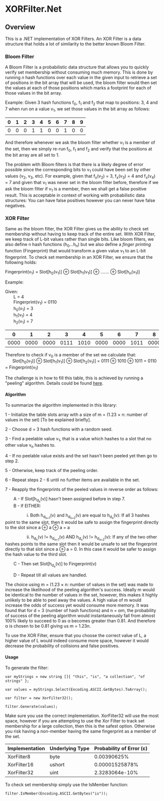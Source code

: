 # XORFilter.Net

## Overview

This is a .NET implementation of XOR Filters. An XOR Filter is a data structure that holds a lot of similarity to the better known Bloom Filter. 

### Bloom Filter

A Bloom Filter is a probabilistic data structure that allows you to quickly verify set membership without consuming much memory. This is done by running *n* hash functions over each value in the given input to retrieve a set of positions in the bit array that will be used, the bloom filter would then set the values at each of those positions which marks a footprint for each of those values in the bit array. 

Example: Given 3 hash functions f<sub>0</sub>, f<sub>1</sub> and f<sub>2</sub> that map to positions: 3, 4 and 7 when run on a value v<sub>1</sub>, we set those values in the bit array as follows:

| 0 | 1 | 2 | 3 | 4 | 5 | 6 | 7 | 8 | 9 |
| - | - | - | - | - | - | - | - | - | - |
| 0 | 0 | 0 | 1 | 1 | 0 | 0 | 1 | 0 | 0 |

And therefore whenever we ask the bloom filter whether v<sub>1</sub> is a member of the set, then we simply re-run f<sub>0</sub>, f<sub>1</sub> and f<sub>2</sub> and verify that the positions at the bit array are all set to 1.

The problem with Bloom filters is that there is a likely degree of error possible since the corresponding bits to v<sub>1</sub> could have been set by other values (v<sub>2</sub>, v<sub>3</sub>, etc). For example, given that f<sub>x</sub>(v<sub>2</sub>) = 3, f<sub>x</sub>(v<sub>3</sub>) = 4 and f<sub>x</sub>(v<sub>4</sub>) = 7 and given that v<sub>1</sub> was never set in the bloom filter before, therefore if we ask the bloom filter if v<sub>1</sub> is a member, then we shall get a false positive result. This is acceptable in context of working with probabilistic data structures: You can have false positives however you can never have false negatives.


### XOR Filter

Same as the bloom filter, the XOR Filter gives us the ability to check set membership without having to keep track of the entire set. With XOR Filter, we keep track of L-bit values rather than single bits. Like bloom filters, we also define n hash functions (h<sub>0</sub>...h<sub>n</sub>) but we also define a *finger printing* function (Fingerprint) that would transform a given value v<sub>1</sub> to an L-bit fingerprint. To check set membership in an XOR Filter, we ensure that the following holds:

Fingerprint(v<sub>1</sub>) = Slot[h<sub>0</sub>(v<sub>1</sub>)] ⊕ Slot[h<sub>1</sub>(v<sub>1</sub>)] ⊕  ....... ⊕  Slot[h<sub>n</sub>(v<sub>1</sub>)]


Example:

Given: <br/>
    &nbsp;&nbsp;&nbsp;&nbsp;&nbsp;&nbsp; L = 4 <br/>
    &nbsp;&nbsp;&nbsp;&nbsp;&nbsp;&nbsp; Fingerprint(v<sub>1</sub>) = 0110 <br/>
    &nbsp;&nbsp;&nbsp;&nbsp;&nbsp;&nbsp; h<sub>0</sub>(v<sub>1</sub>) = 3 <br/> 
    &nbsp;&nbsp;&nbsp;&nbsp;&nbsp;&nbsp; h<sub>1</sub>(v<sub>1</sub>) = 4 <br/> 
    &nbsp;&nbsp;&nbsp;&nbsp;&nbsp;&nbsp; h<sub>2</sub>(v<sub>1</sub>) = 7

| 0 | 1 | 2 | 3 | 4 | 5 | 6 | 7 | 8 | 9 |
| - | - | - | - | - | - | - | - | - | - |
| 0000 | 0000 | 0000 | 0111 | 1010 | 0000 | 0000 | 1011 | 0000 | 0000 |

Therefore to check if v<sub>0</sub> is a member of the set we calculate that:<br/>
    &nbsp;&nbsp;&nbsp;&nbsp;&nbsp;&nbsp;Slot[h<sub>0</sub>(v<sub>1</sub>)] ⊕ Slot[h<sub>1</sub>(v<sub>1</sub>)] ⊕ Slot[h<sub>2</sub>(v<sub>1</sub>)]
 = 0111 ⊕ 1010 ⊕ 1011 = 0110 = Fingerprint(v<sub>1</sub>)
<br/>

The challenge is in how to fill this table, this is achieved by running a "peeling" algorithm. Details could be found <a href="https://web.stanford.edu/class/archive/cs/cs166/cs166.1216/lectures/13/Slides13.pdf#page=57">here</a>.

#### Algorithm

To summarize the algorithm implemented in this library:

1 - Initialize the table slots array with a size of m = (1.23 × n: number of values in the set) [To be explained briefly].

2 - Choose d = 3 hash functions with a random seed.

3 - Find a peelable value v<sub>1</sub>, that is a value which hashes to a slot that no other value v<sub>n</sub> hashes to.

4 - If no peelable value exists and the set hasn't been peeled yet then go to step 2.

5 - Otherwise, keep track of the peeling order.

6 - Repeat steps 2 - 6 until no further items are available in the set.

7 - Reapply the fingerprints of the peeled values in reverse order as follows:

&nbsp;&nbsp;&nbsp;&nbsp;&nbsp;&nbsp; A - If Slot[h<sub>d<sub>x</sub></sub>(v)] hasn't been assigned before in step 7. <br/>
&nbsp;&nbsp;&nbsp;&nbsp;&nbsp;&nbsp; B - If EITHER: <br/>

&nbsp;&nbsp;&nbsp;&nbsp;&nbsp;&nbsp;&nbsp;&nbsp;&nbsp;&nbsp;&nbsp;&nbsp;&nbsp;&nbsp;&nbsp;&nbsp;&nbsp;&nbsp;i. Both h<sub>d<sub>x+1</sub></sub>(v) and h<sub>d<sub>x+2</sub></sub>(v) are equal to h<sub>d<sub>x</sub></sub>(v): If all 3 hashes point to the same slot, then it would be safe to assign the fingerprint directly to the slot since a ⊕ a ⊕ a = a <br/>

&nbsp;&nbsp;&nbsp;&nbsp;&nbsp;&nbsp;&nbsp;&nbsp;&nbsp;&nbsp;&nbsp;&nbsp;&nbsp;&nbsp;&nbsp;&nbsp;&nbsp;&nbsp;ii. h<sub>d<sub>n</sub></sub>(v) != h<sub>d<sub>x+1</sub></sub>(v) AND h<sub>d<sub>x</sub></sub>(v) != h<sub>d<sub>x+2</sub></sub>(v): If any of the two other hashes points to the same slot then it would be unsafe to set the fingerprint directly to that slot since a ⊕ a = 0. In this case it would be safer to assign the hash value to the third slot.

&nbsp;&nbsp;&nbsp;&nbsp;&nbsp;&nbsp; C - Then set Slot[h<sub>d<sub>x</sub></sub>(v)] to Fingerprint(v) <br/>

&nbsp;&nbsp;&nbsp;&nbsp;&nbsp;&nbsp; D - Repeat till all values are handled.

The choice using m = (1.23 × n: number of values in the set) was made to increase the likelihood of the peeling algorithm's success. Ideally m would be identical to the number of values in the set, however, this makes it highly unlikely to be able to peel away the values. A high value of m would increase the odds of success yet would consume more memory. It was found that for d = 3 (number of hash functions) and n = αm, the probability of success of the peeling algorithm would instantaneously fall from almost 100% likely to succeed to 0 as α becomes greater than 0.81. And therefore α is chosen to be 0.81 giving us m = 1.23n.

To use the XOR Filter, ensure that you choose the correct value of L, a higher value of L would indeed consume more space, however it would decrease the probability of collisions and false positives.

#### Usage

To generate the filter:

```
var myStrings = new string []{ "this", "is", "a collection", "of strings" };

var values = myStrings.Select(Encoding.ASCII.GetBytes).ToArray();

var filter = new XorFilter32();

filter.Generate(values);
```

Make sure you use the correct implementation. XorFilter32 will use the most space, however if you are attempting to use the Xor Filter to track set membership for a large collection, then this is the safest option. Otherwise you risk having a non-member having the same fingerprint as a member of the set.

| Implementation | Underlying Type | Probability of Error (ε) |
| - | - | - |
| XorFilter8 | byte | 0.00390625% |
| XorFilter16 | ushort | 0.00001525878% |
| XorFilter32 | uint | 2.3283064e-10% |

To check set membership simply use the IsMember function:

```
filter.IsMember(Encoding.ASCII.GetBytes("is"));
```
